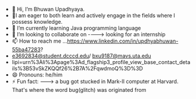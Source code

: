 - 👋 Hi, I’m Bhuwan Upadhyaya.
- 👀I am eager to both learn and actively engage in the fields where I possess knowledge.
- 🌱 I’m currently learning Java programming language
- 💞️ I’m looking to collaborate on ----> looking  for an internship
- 📫 How to reach me ...https://www.linkedin.com/in/updhyabhuwan-55ba47283?
- e3692834@student.dcccd.edu/ bxu9187@mavs.uta.edu
- lipi=urn%3Ali%3Apage%3Ad_flagship3_profile_view_base_contact_details%3B53vSkZKQQf26%2B7A%2FqwdmoQ%3D%3D
- 😄 Pronouns: he/him
- ⚡ Fun fact: ---> a bug got stucked in Mark-II computer at Harvard. That's where the word bug(glitch) was originated from

<!---
updhyabhuwan321/updhyabhuwan321 is a ✨ special ✨ repository because its `README.md` (this file) appears on your GitHub profile.
You can click the Preview link to take a look at your changes.
--->
